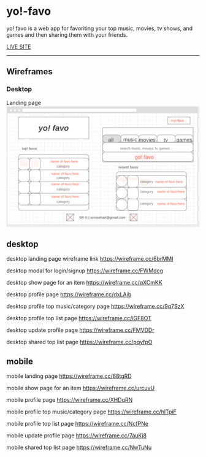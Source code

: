 # yo!-favo

yo! favo is a web app for favoriting your top music, movies, tv shows, and games and then sharing them with your friends.

[LIVE SITE](https://yo-favo.herokuapp.com/)

---

## Wireframes

### Desktop

Landing page
![landing page](wireframes/desktop/desktop-landing-page.png)

## desktop

desktop landing page wireframe link
https://wireframe.cc/6brMMI

desktop modal for login/signup
https://wireframe.cc/FWMdcg

desktop show page for an item
https://wireframe.cc/qXCmKK

desktop profile page
https://wireframe.cc/dxLAib

desktop profile top music/category page
https://wireframe.cc/9q7SzX

desktop profile top list page
https://wireframe.cc/iGF8OT

desktop update profile page
https://wireframe.cc/FMVDDr

desktop shared top list page
https://wireframe.cc/pqyfpO

## mobile

mobile landing page
https://wireframe.cc/68tgRD

mobile show page for an item
https://wireframe.cc/urcuvU

mobile profile page
https://wireframe.cc/XHDqRN

mobile profile top music/category page
https://wireframe.cc/hlTpiF

mobile profile top list page
https://wireframe.cc/NcfPNe

mobile update profile page
https://wireframe.cc/7auKj8

mobile shared top list page
https://wireframe.cc/NwTuNu
